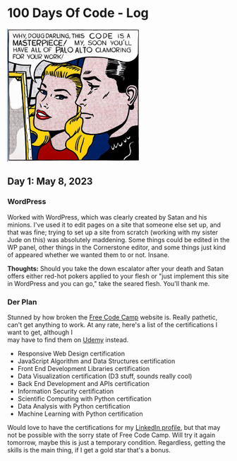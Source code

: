# 100 Days Of Code - Log

<img height="300" alt="Masterpiece of code" src="public/images/code_masterpiece.jpg" width="300"/>

## Day 1: May 8, 2023 

### WordPress 
Worked with WordPress, which was clearly created by Satan
and his minions. I've used it to edit pages on a site that someone else set up, 
and that was fine; trying to set up a site from scratch (working with my sister Jude 
on this) was absolutely maddening. Some things could be edited in the WP 
panel, other things in the Cornerstone editor, and some things just
kind of appeared whether we wanted them to or not. Insane. 

**Thoughts:** Should you take the down escalator after your death
and Satan offers either red-hot pokers applied to your flesh or 
"just implement this site in WordPress and you can go," take the 
seared flesh. You'll thank me. 

### Der Plan

Stunned by how broken the 
[Free Code Camp](https://freecodecamp.org) 
website is. Really pathetic, can't get anything to 
work. At any rate, here's a list of the certifications 
I want to get, although I  
may have to find them on [Udemy](https://udemy.com) instead.

* Responsive Web Design certification
* JavaScript Algorithm and Data Structures certification
* Front End Development Libraries certification
* Data Visualization certification (D3 stuff, sounds really cool)
* Back End Development and APIs certification
* Information Security certification 
* Scientific Computing with Python certification
* Data Analysis with Python certification
* Machine Learning with Python certification 

Would love to have the certifications for my 
[LinkedIn profile](https://linkedin.com/in/doug3000), but 
that may not be possible with the sorry state of Free Code Camp. 
Will try it again tomorrow, maybe this is just a temporary 
condition. Regardless, getting the skills is the main thing, 
if I get a gold star that's a bonus.
